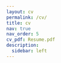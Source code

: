 ```yaml
---
layout: cv
permalink: /cv/
title: cv
nav: true
nav_order: 5
cv_pdf: Resume.pdf
description: 
  sidebar: left
---
```

